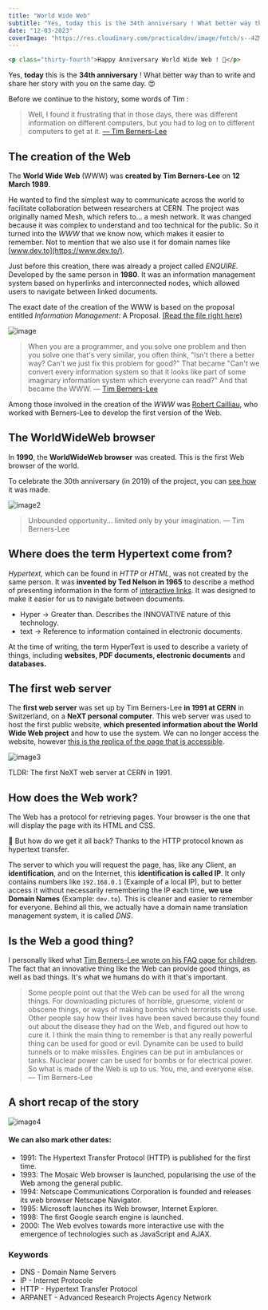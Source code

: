 ```yaml
---
title: "World Wide Web"
subtitle: "Yes, today this is the 34th anniversary ! What better way than to write and share her story with you on the same day. 😍"
date: "12-03-2023"
coverImage: "https://res.cloudinary.com/practicaldev/image/fetch/s--4ZMzBYsg--/c_imagga_scale,f_auto,fl_progressive,h_420,q_auto,w_1000/https://dev-to-uploads.s3.amazonaws.com/uploads/articles/prm9ch42x6f544c2cloo.jpg"
---
```

```html
<p class="thirty-fourth">Happy Anniversary World Wide Web ! 🥳</p>
```
Yes, **today** this is the **34th anniversary** ! What better way than to write and share her story with you on the same day. 😍

Before we continue to the history, some words of Tim :

>Well, I found it frustrating that in those days, there was different information on different computers, but you had to log on to different computers to get at it.
[— Tim Berners-Lee](https://www.w3.org/People/Berners-Lee/Kids.html#What)




## The creation of the Web
 
The **World Wide Web** (WWW) was **created by Tim Berners-Lee** on **12 March 1989**. 

He wanted to find the simplest way to communicate across the world to facilitate collaboration between researchers at CERN. The project was originally named Mesh, which refers to... a mesh network. It was changed because it was complex to understand and too technical for the public.
So it turned into the *WWW* that we know now, which makes it easier to remember. Not to mention that we also use it for domain names like [www.dev.to](https://www.dev.to/).

Just before this creation, there was already a project called *ENQUIRE.* Developed by the same person in **1980**. It was an information management system based on hyperlinks and interconnected nodes, which allowed users to navigate between linked documents.

The exact date of the creation of the WWW is based on the proposal entitled *Information Management:* A Proposal. [(Read the file right here)](https://cds.cern.ch/record/1405411/files/ARCH-WWW-4-010.pdf)

![image](https://res.cloudinary.com/practicaldev/image/fetch/s--HNZ5nnf8--/c_limit%2Cf_auto%2Cfl_progressive%2Cq_auto%2Cw_880/https://dev-to-uploads.s3.amazonaws.com/uploads/articles/d3he542mtle1pnwodrrr.png) 

>When you are a programmer, and you solve one problem and then you solve one that's very similar, you often think, "Isn't there a better way? Can't we just fix this problem for good?" That became "Can't we convert every information system so that it looks like part of some imaginary information system which everyone can read?" And that became the WWW.
— [Tim Berners-Lee](https://www.w3.org/People/Berners-Lee/Kids.html#What)

Among those involved in the creation of the *WWW* was [Robert Cailliau](https://en.wikipedia.org/wiki/Robert_Cailliau), who worked with Berners-Lee to develop the first version of the Web.

## The WorldWideWeb browser

In **1990**, the **WorldWideWeb browser** was created. This is the first Web browser of the world.

To celebrate the 30th anniversary (in 2019) of the project, you can [see how](https://worldwideweb.cern.ch/browser/) it was made.

![image2](https://res.cloudinary.com/practicaldev/image/fetch/s--F4flU7O6--/c_limit%2Cf_auto%2Cfl_progressive%2Cq_auto%2Cw_880/https://dev-to-uploads.s3.amazonaws.com/uploads/articles/814r0cnsydfw15suc4ws.png)

>Unbounded opportunity... limited only by your imagination.
— Tim Berners-Lee

## Where does the term Hypertext come from?

*Hypertext,* which can be found in *HTTP* or *HTML*, was not created by the same person.
It was **invented by Ted Nelson in 1965** to describe a method of presenting information in the form of [interactive links](https://dev.to/thomasbnt/world-wide-web-2jbl#). It was designed to make it easier for us to navigate between documents.

* Hyper → Greater than. Describes the INNOVATIVE nature of this technology.
* text → Reference to information contained in electronic documents.

At the time of writing, the term HyperText is used to describe a variety of things, including **websites, PDF documents, electronic documents** and **databases.**

## The first web server

The **first web server** was set up by Tim Berners-Lee **in 1991 at CERN** in Switzerland, on a **NeXT personal computer**. This web server was used to host the first public website, **which presented information about the World Wide Web project** and how to use the system.
We can no longer access the website, however [this is the replica of the page that is accessible](http://info.cern.ch/hypertext/WWW/TheProject.html).

![image3](https://res.cloudinary.com/practicaldev/image/fetch/s--cYjn3Euo--/c_limit%2Cf_auto%2Cfl_progressive%2Cq_auto%2Cw_880/https://dev-to-uploads.s3.amazonaws.com/uploads/articles/1mm6xysa0utfu1f33gdb.png)

TLDR: The first NeXT web server at CERN in 1991.

## How does the Web work?

The Web has a protocol for retrieving pages. Your browser is the one that will display the page with its HTML and CSS.

🤔 But how do we get it all back? Thanks to the HTTP protocol known as hypertext transfer.

The server to which you will request the page, has, like any Client, an **identification**, and on the Internet, this **identification is called IP**. It only contains numbers like `192.168.0.1` (Example of a local IP), but to better access it without necessarily remembering the IP each time, **we use Domain Names** (Example: `dev.to`).
This is cleaner and easier to remember for everyone. Behind all this, we actually have a domain name translation management system, it is called *DNS*.

## Is the Web a good thing?

I personally liked what [Tim Berners-Lee wrote on his FAQ page for children](https://www.w3.org/People/Berners-Lee/Kids.html#think). The fact that an innovative thing like the Web can provide good things, as well as bad things. It's what we humans do with it that's important.

>Some people point out that the Web can be used for all the wrong things. For downloading pictures of horrible, gruesome, violent or obscene things, or ways of making bombs which terrorists could use.
Other people say how their lives have been saved because they found out about the disease they had on the Web, and figured out how to cure it.
I think the main thing to remember is that any really powerful thing can be used for good or evil. Dynamite can be used to build tunnels or to make missiles. Engines can be put in ambulances or tanks. Nuclear power can be used for bombs or for electrical power.
So what is made of the Web is up to us. You, me, and everyone else.
— Tim Berners-Lee

## A short recap of the story
![image4](https://res.cloudinary.com/practicaldev/image/fetch/s--Q5yPpdgs--/c_limit%2Cf_auto%2Cfl_progressive%2Cq_auto%2Cw_880/https://dev-to-uploads.s3.amazonaws.com/uploads/articles/kt7h7mimet6spg4hfm3f.png)

#### We can also mark other dates:

* 1991: The Hypertext Transfer Protocol (HTTP) is published for the first time.
* 1993: The Mosaic Web browser is launched, popularising the use of the Web among the general public.
* 1994: Netscape Communications Corporation is founded and releases its web browser Netscape Navigator.
* 1995: Microsoft launches its Web browser, Internet Explorer.
* 1998: The first Google search engine is launched.
* 2000: The Web evolves towards more interactive use with the emergence of technologies such as JavaScript and AJAX.

### Keywords
* DNS - Domain Name Servers
* IP - Internet Protocole
* HTTP - Hypertext Transfer Protocol
* ARPANET - Advanced Research Projects Agency Network